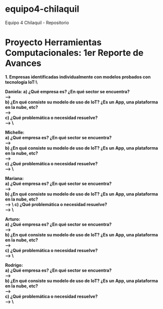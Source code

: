 # equipo4-chilaquil
Equipo 4 Chilaquil - Repositorio

# Proyecto Herramientas Computacionales: 1er Reporte de Avances


<b>1. Empresas identificadas individualmente con modelos probados con tecnología IoT:\
        
Daniela: <b/> 
    <b> a) ¿Qué empresa es? ¿En qué sector se encuentra? <b/> \
            --> \
    <b> b) ¿En qué consiste su modelo de uso de IoT? ¿Es un App, una plataforma en la nube, etc? <b/> \
            --> \
    <b> c) ¿Qué problemática o necesidad resuelve? <b/> \
            -->  \    
            
<b> Michelle: <b/> \
    <b> a) ¿Qué empresa es? ¿En qué sector se encuentra? <b/> \
            -->  \
    <b> b) ¿En qué consiste su modelo de uso de IoT? ¿Es un App, una plataforma en la nube, etc? <b/> \
            --> \
    <b> c) ¿Qué problemática o necesidad resuelve? <b/> \
            -->  \    
            
<b> Mariana: <b/> \
    <b> a) ¿Qué empresa es? ¿En qué sector se encuentra? <b/> \
            -->  \
    <b> b) ¿En qué consiste su modelo de uso de IoT? ¿Es un App, una plataforma en la nube, etc? <b/> \
            --> \ 
    <b> c) ¿Qué problemática o necesidad resuelve? <b/> \
            --> \ 
            
<b> Arturo: <b/> \
   <b>  a) ¿Qué empresa es? ¿En qué sector se encuentra? <b/> \
            --> \
    <b> b) ¿En qué consiste su modelo de uso de IoT? ¿Es un App, una plataforma en la nube, etc? <b/> \
            --> \
    <b> c) ¿Qué problemática o necesidad resuelve? <b/> \
            --> \
            
<b> Rodrigo: <b/> \
   <b>  a) ¿Qué empresa es? ¿En qué sector se encuentra? <b/> \
            --> \
    <b> b) ¿En qué consiste su modelo de uso de IoT? ¿Es un App, una plataforma en la nube, etc? <b/>\
            --> \
    <b> c) ¿Qué problemática o necesidad resuelve? <b/>\
            -->  \
            



<b> <b/> 
